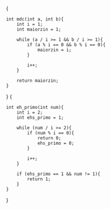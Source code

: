 {

    int mdc(int a, int b){
        int i = 1;
        int maiorzin = 1;
        
        while (a / i >= 1 && b / i >= 1){
            if (a % i == 0 && b % i == 0){
                maiorzin = i;
            }
            
            i++;
        }
        
        return maiorzin;
    }
}
{

    int eh_primo(int num){
        int i = 2;
        int ehs_primo = 1;
        
        while (num / i >= 2){
            if (num % i == 0){
                return 0;
                ehs_primo = 0;
            }
            
            i++;
        }
        
        if (ehs_primo == 1 && num != 1){
            return 1;
        }
    }
}
